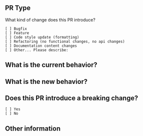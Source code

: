 ## PR Type
What kind of change does this PR introduce?

<!-- Please check the one that applies to this PR using "x". -->
```
[ ] Bugfix
[ ] Feature
[ ] Code style update (formatting)
[ ] Refactoring (no functional changes, no api changes)
[ ] Documentation content changes
[ ] Other... Please describe:
```

## What is the current behavior?


## What is the new behavior?


## Does this PR introduce a breaking change?
```
[ ] Yes
[ ] No
```

## Other information
